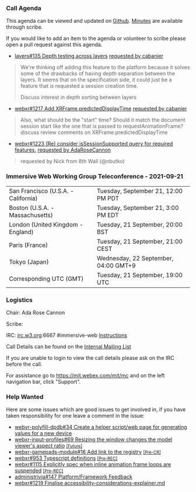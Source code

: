 ### Call Agenda

This agenda can be viewed and updated on [Github](https://github.com/immersive-web/administrivia/blob/main/meetings/wg/2021-09-21-Immersive_Web_Working_Group_Teleconference-agenda.md).
[Minutes](https://www.w3.org/2021/09/21-immersive-web-minutes.html) are available through scribe.

If you would like to add an item to the agenda or volunteer to scribe please open a pull request against this agenda.

* [layers#135 Depth testing across layers](https://github.com/immersive-web/layers/issues/135) [requested by cabanier](https://github.com/immersive-web/layers/issues/135#issuecomment-921973984)
> We're thinking off adding this feature to the platform because it solves some of the drawbacks of having depth separation between the layers. It seems that on the specification side, it could just be a feature that is requested a session creation time.
>
> Discuss interest in depth sorting between layers

* [webxr#1217 Add XRFrame.predictedDisplayTime](https://github.com/immersive-web/webxr/pull/1217) [requested by cabanier](https://github.com/immersive-web/webxr/pull/1217#issuecomment-918458154)
> Also, what should be the "start" time? Should it match the document session start like the one that is passed to requestAnimationFrame?
> discuss review comments on XRFrame.predictedDisplayTime

* [webxr#1223 (Re) consider isSessionSupported query for required features.](https://github.com/immersive-web/webxr/issues/1223) [requested by AdaRoseCannon](https://github.com/immersive-web/webxr/issues/1223#issuecomment-924134561)
> requested by Nick from 8th Wall (@nbutko)

### Immersive Web Working Group Teleconference - 2021-09-21

<table>
<tr><td> San Francisco (U.S.A. - California) <td> Tuesday, September 21, 12:00 PM PDT
<tr><td> Boston (U.S.A. - Massachusetts) <td> Tuesday, September 21, 3:00 PM EDT
<tr><td> London (United Kingdom - England) <td> Tuesday, 21 September, 20:00 BST
<tr><td> Paris (France) <td> Tuesday, 21 September, 21:00 CEST
<tr><td> Tokyo (Japan) <td> Wednesday, 22 September, 04:00 GMT+9
<tr><td> Corresponding UTC (GMT) <td> Tuesday, 21 September, 19:00 UTC
</table>

### Logistics

Chair: Ada Rose Cannon

Scribe:

IRC: [irc.w3.org](http://irc.w3.org/):6667 #immersive-web [Instructions](https://github.com/immersive-web/administrivia/blob/main/IRC.md)

Call Details can be found on the [Internal Mailing List](https://lists.w3.org/Archives/Member/internal-immersive-web/2019Feb/0002.html)

If you are unable to login to view the call details please ask on the IRC before the call.

For assistance go to https://mit.webex.com/mit/mc  and on the left navigation bar, click "Support".

### Help Wanted

Here are some issues which are good issues to get involved in, if you have taken responsibility for one leave a comment in the issue:

- [webvr-polyfill-dpdb#34 Create a helper script/web page for generating values for a new device](https://github.com/immersive-web/webvr-polyfill-dpdb/issues/34)
- [webxr-input-profiles#69 Resizing the window changes the model viewer's aspect ratio](https://github.com/immersive-web/webxr-input-profiles/issues/69) [<small>[Future]</small>](https://api.github.com/repos/immersive-web/webxr-input-profiles/milestones/4)
- [webxr-gamepads-module#16 Add link to the registry](https://github.com/immersive-web/webxr-gamepads-module/issues/16) [<small>[Pre-CR]</small>](https://api.github.com/repos/immersive-web/webxr-gamepads-module/milestones/1)
- [webxr#953 Typescript definitions](https://github.com/immersive-web/webxr/issues/953) [<small>[Pre-REC]</small>](https://api.github.com/repos/immersive-web/webxr/milestones/16)
- [webxr#1115 Explicitly spec when inline animation frame loops are suspended](https://github.com/immersive-web/webxr/issues/1115) [<small>[Pre-REC]</small>](https://api.github.com/repos/immersive-web/webxr/milestones/16)
- [administrivia#147 Platform/Framework Feedback](https://github.com/immersive-web/administrivia/issues/147)
- [webxr#1219 Finalise accessibility-considerations-explainer.md](https://github.com/immersive-web/webxr/issues/1219)


              
